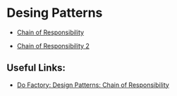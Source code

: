 # Desing Patterns

* [Chain of Responsibility](./Patterns/Chain%20of%20Responsibility/chain_of_responsibility.html)

* [Chain of Responsibility 2](./Patterns/Chain%20of%20Responsibility/chain_of_responsibility_2.html)

## Useful Links:

* [Do Factory: Design Patterns: Chain of Responsibility](http://www.dofactory.com/javascript/chain-of-responsibility-design-pattern)